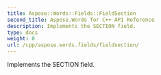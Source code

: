 ```yaml
---
title: Aspose::Words::Fields::FieldSection
second_title: Aspose.Words for C++ API Reference
description: Implements the SECTION field. 
type: docs
weight: 0
url: /cpp/aspose.words.fields/fieldsection/
---
```


Implements the SECTION field. 

